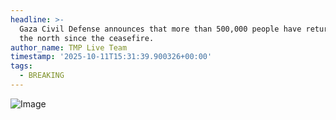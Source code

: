 ```yaml
---
headline: >-
  Gaza Civil Defense announces that more than 500,000 people have returned to
  the north since the ceasefire.
author_name: TMP Live Team
timestamp: '2025-10-11T15:31:39.900326+00:00'
tags:
  - BREAKING
---
```

![Image](https://i.postimg.cc/dV1VXbY5/IMG-20251011-210004-031.jpg)
